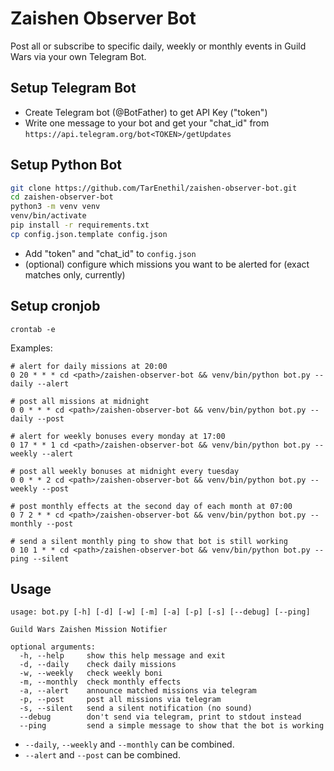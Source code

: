 # Zaishen Observer Bot

Post all or subscribe to specific daily, weekly or monthly events in Guild Wars via your own Telegram Bot.

## Setup Telegram Bot
* Create Telegram bot (@BotFather) to get API Key ("token")
* Write one message to your bot and get your "chat_id" from `https://api.telegram.org/bot<TOKEN>/getUpdates`

## Setup Python Bot
```bash
git clone https://github.com/TarEnethil/zaishen-observer-bot.git
cd zaishen-observer-bot
python3 -m venv venv
venv/bin/activate
pip install -r requirements.txt
cp config.json.template config.json
```

* Add "token" and "chat_id" to `config.json`
* (optional) configure which missions you want to be alerted for (exact matches only, currently)

## Setup cronjob
`crontab -e`

Examples:
```
# alert for daily missions at 20:00
0 20 * * * cd <path>/zaishen-observer-bot && venv/bin/python bot.py --daily --alert

# post all missions at midnight
0 0 * * * cd <path>/zaishen-observer-bot && venv/bin/python bot.py --daily --post

# alert for weekly bonuses every monday at 17:00
0 17 * * 1 cd <path>/zaishen-observer-bot && venv/bin/python bot.py --weekly --alert

# post all weekly bonuses at midnight every tuesday
0 0 * * 2 cd <path>/zaishen-observer-bot && venv/bin/python bot.py --weekly --post

# post monthly effects at the second day of each month at 07:00
0 7 2 * * cd <path>/zaishen-observer-bot && venv/bin/python bot.py --monthly --post

# send a silent monthly ping to show that bot is still working
0 10 1 * * cd <path>/zaishen-observer-bot && venv/bin/python bot.py --ping --silent
```


## Usage

```
usage: bot.py [-h] [-d] [-w] [-m] [-a] [-p] [-s] [--debug] [--ping]

Guild Wars Zaishen Mission Notifier

optional arguments:
  -h, --help     show this help message and exit
  -d, --daily    check daily missions
  -w, --weekly   check weekly boni
  -m, --monthly  check monthly effects
  -a, --alert    announce matched missions via telegram
  -p, --post     post all missions via telegram
  -s, --silent   send a silent notification (no sound)
  --debug        don't send via telegram, print to stdout instead
  --ping         send a simple message to show that the bot is working
```

* `--daily`, `--weekly` and `--monthly` can be combined.
* `--alert` and `--post` can be combined.
